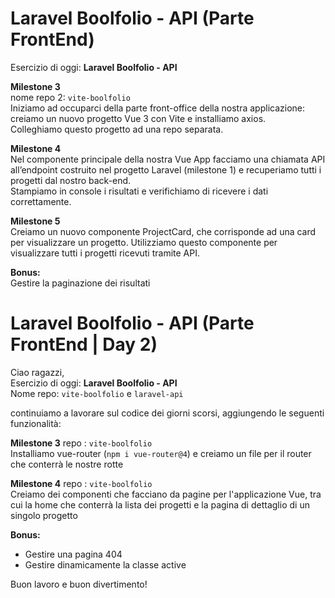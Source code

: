# Laravel Boolfolio - API (Parte FrontEnd)

Esercizio di oggi: **Laravel Boolfolio - API**

**Milestone 3**  
nome repo 2: `vite-boolfolio`  
Iniziamo ad occuparci della parte front-office della nostra applicazione: creiamo un nuovo progetto Vue 3 con Vite e installiamo axios.  
Colleghiamo questo progetto ad una repo separata.

**Milestone 4**  
Nel componente principale della nostra Vue App facciamo una chiamata API all’endpoint costruito nel progetto Laravel (milestone 1) e recuperiamo tutti i progetti dal nostro back-end.  
Stampiamo in console i risultati e verifichiamo di ricevere i dati correttamente.

**Milestone 5**  
Creiamo un nuovo componente ProjectCard, che corrisponde ad una card per visualizzare un progetto. Utilizziamo questo componente per visualizzare tutti i progetti ricevuti tramite API.

**Bonus:**  
Gestire la paginazione dei risultati

# Laravel Boolfolio - API (Parte FrontEnd | Day 2)

Ciao ragazzi,  
Esercizio di oggi: **Laravel Boolfolio - API**  
Nome repo: `vite-boolfolio` e `laravel-api`

continuiamo a lavorare sul codice dei giorni scorsi, aggiungendo le seguenti funzionalità:

**Milestone 3**
repo : `vite-boolfolio`  
Installiamo vue-router (`npm i vue-router@4`) e creiamo un file per il router che conterrà le nostre rotte

**Milestone 4**
repo : `vite-boolfolio`  
Creiamo dei componenti che facciano da pagine per l'applicazione Vue, tra cui la home che conterrà la lista dei progetti e la pagina di dettaglio di un singolo progetto

**Bonus:**

- Gestire una pagina 404
- Gestire dinamicamente la classe active

Buon lavoro e buon divertimento!
